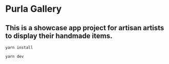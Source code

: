 # Purla Gallery

## This is a showcase app project for artisan artists to display their handmade items.

`yarn install`

`yarn dev`

